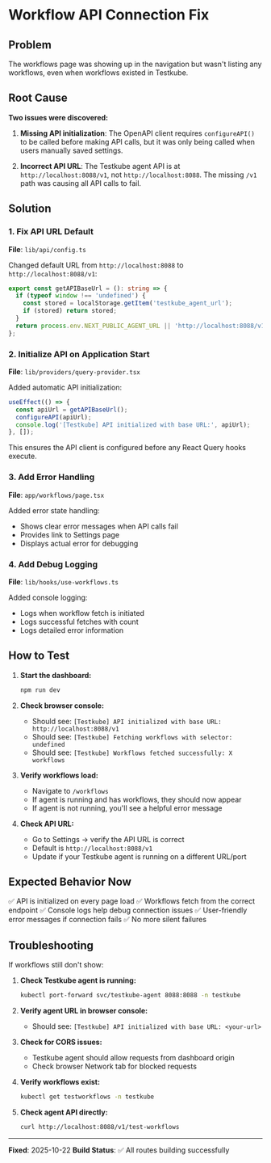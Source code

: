 # Workflow API Connection Fix

## Problem
The workflows page was showing up in the navigation but wasn't listing any workflows, even when workflows existed in Testkube.

## Root Cause
**Two issues were discovered:**

1. **Missing API initialization**: The OpenAPI client requires `configureAPI()` to be called before making API calls, but it was only being called when users manually saved settings.

2. **Incorrect API URL**: The Testkube agent API is at `http://localhost:8088/v1`, not `http://localhost:8088`. The missing `/v1` path was causing all API calls to fail.

## Solution

### 1. Fix API URL Default
**File**: `lib/api/config.ts`

Changed default URL from `http://localhost:8088` to `http://localhost:8088/v1`:
```typescript
export const getAPIBaseUrl = (): string => {
  if (typeof window !== 'undefined') {
    const stored = localStorage.getItem('testkube_agent_url');
    if (stored) return stored;
  }
  return process.env.NEXT_PUBLIC_AGENT_URL || 'http://localhost:8088/v1';
};
```

### 2. Initialize API on Application Start
**File**: `lib/providers/query-provider.tsx`

Added automatic API initialization:
```typescript
useEffect(() => {
  const apiUrl = getAPIBaseUrl();
  configureAPI(apiUrl);
  console.log('[Testkube] API initialized with base URL:', apiUrl);
}, []);
```

This ensures the API client is configured before any React Query hooks execute.

### 3. Add Error Handling
**File**: `app/workflows/page.tsx`

Added error state handling:
- Shows clear error messages when API calls fail
- Provides link to Settings page
- Displays actual error for debugging

### 4. Add Debug Logging
**File**: `lib/hooks/use-workflows.ts`

Added console logging:
- Logs when workflow fetch is initiated
- Logs successful fetches with count
- Logs detailed error information

## How to Test

1. **Start the dashboard:**
   ```bash
   npm run dev
   ```

2. **Check browser console:**
   - Should see: `[Testkube] API initialized with base URL: http://localhost:8088/v1`
   - Should see: `[Testkube] Fetching workflows with selector: undefined`
   - Should see: `[Testkube] Workflows fetched successfully: X workflows`

3. **Verify workflows load:**
   - Navigate to `/workflows`
   - If agent is running and has workflows, they should now appear
   - If agent is not running, you'll see a helpful error message

4. **Check API URL:**
   - Go to Settings → verify the API URL is correct
   - Default is `http://localhost:8088/v1`
   - Update if your Testkube agent is running on a different URL/port

## Expected Behavior Now

✅ API is initialized on every page load
✅ Workflows fetch from the correct endpoint
✅ Console logs help debug connection issues
✅ User-friendly error messages if connection fails
✅ No more silent failures

## Troubleshooting

If workflows still don't show:

1. **Check Testkube agent is running:**
   ```bash
   kubectl port-forward svc/testkube-agent 8088:8088 -n testkube
   ```

2. **Verify agent URL in browser console:**
   - Should see: `[Testkube] API initialized with base URL: <your-url>`

3. **Check for CORS issues:**
   - Testkube agent should allow requests from dashboard origin
   - Check browser Network tab for blocked requests

4. **Verify workflows exist:**
   ```bash
   kubectl get testworkflows -n testkube
   ```

5. **Check agent API directly:**
   ```bash
   curl http://localhost:8088/v1/test-workflows
   ```

---

**Fixed**: 2025-10-22
**Build Status**: ✅ All routes building successfully
